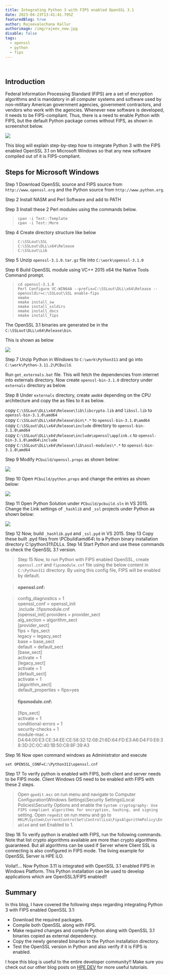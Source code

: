 ```yaml
---
title: Integrating Python 3 with FIPS enabled OpenSSL 3.1
date: 2023-04-23T13:41:41.795Z
featuredBlog: true
author: Rajeevalochana Kallur
authorimage: /img/rajeev_new.jpg
disable: false
tags:
  - openssl
  - python
  - fips
---
```

![]()

![]()

## Introduction

Federal Information Processing Standard (FIPS) are a set of encryption algorithms and is mandatory in all computer systems and software used by non-military American government agencies, government contractors, and vendors who work with the agencies. Whenever new software is developed, it needs to be FIPS-compliant. Thus, there is a need to enable Python with FIPS, but the default Python package comes without FIPS, as shown in screenshot below.

![](/img/openssl-before.jpg)

This blog will explain step-by-step how to integrate Python 3 with the FIPS enabled OpenSSL 3.1 on  Microsoft Windows so that any new software compiled out of it is FIPS-compliant.

## Steps for Microsoft Windows

Step 1 Download OpenSSL source and FIPS source from `http://www.openssl.org` and the Python source from `http://www.python.org`.

Step 2 Install NASM and Perl Software and add to PATH

Step 3 Install these 2 Perl modules using the commands below.

> `cpan -i Text::Template`\
> `cpan -i Test::More`

Step 4 Create directory structure like below

> `C:\SSLout\SSL`\
> `C:\SSLout\DLL\x64\Release`\
> `C:\SSLout\Lib`

Step 5 Unzip `openssl-3.1.0.tar.gz` file into `C:\work\openssl-3.1.0`

Step 6 Build OpenSSL module using VC++ 2015 x64 the Native Tools Command prompt.

> `cd openssl-3.1.0`\
> `Perl Configure VC-WIN64A --prefix=C:\SSLout\DLL\x64\Release --openssldir=c:\SSLout\SSL enable-fips`\
> `nmake`\
> `nmake install_sw`\
> `nmake install_ssldirs`\
> `nmake install_docs`\
> `nmake install_fips`

The OpenSSL 3.1 binaries are generated be in the `C:\SSLout\DLL\x64\Release\bin`.  

This is shown as below

![](/img/openssl_directory_structure.jpg)

Step 7 Unzip Python in Windows to `C:\work\Python311` and go into `C:\work\Python-3.11.2\PCBuild`.  

Run `get_externals.bat` file.  This will fetch the dependencies from internet into externals directory. Now create `openssl-bin-3.1.0` directory under `externals` directory as below.

Step 8 Under `externals` directory, create `amd64` depending on the CPU architecture and 
copy the as files to it as below.

copy `C:\SSLout\DLL\x64\Release\lib\libcrypto.lib` and `libssl.lib` to `openssl-bin-3.1.0\amd64`\
copy `C:\SSLout\DLL\x64\Release\bin\*.*` to `openssl-bin-3.1.0\amd64`\
copy `C:\SSLout\DLL\x64\Release\include` directory to `openssl-bin-3.1.0\amd64`\
copy `C:\SSLout\DLL\x64\Release\include\openssl\applink.c` to `openssl-bin-3.1.0\amd64\include`\
copy `C:\SSLout\DLL\x64\Release\lib\ossl-modules\*.*` to `openssl-bin-3.1.0\amd64`

Step 9 Modify `PCbuild/openssl.props` as shown below:

![](/img/openssl_settings.jpg)

Step 10 Open `PCbuild/python.props` and change the entries as shown below:

![](/img/openssl_settings2.jpg)

Step 11 Open Python Solution under `PCbuild/pcbuild.sln` in VS 2015.
Change the Link settings of `_hashlib` and `_ssl` projects under Python as shown below:

![](/img/openssl_vs_settings.jpg)

Step 12 Now, build `_hashlib.pyd` and `_ssl.pyd` in VS 2015.
Step 13 Copy these built .pyd files from \PCbuild\amd64\ to a Python binary installation directory C:\python311\DLLs.
Step 14 Start Python and use these commands to check the OpenSSL 3.1 version.

> Step 15 Now, to run Python with FIPS enabled OpenSSL, create `openssl.cnf` and `fipsmodule.cnf` file using the below content in `C:\Python311` directory. By using this config file, FIPS will be enabled by default.

>#### openssl.cnf: 

> config_diagnostics = 1\
> openssl_conf = openssl_init\
> .include .\fipsmodule.cnf\
> \[openssl_init]
> providers = provider_sect\
> alg_section = algorithm_sect\
> \[provider_sect]\
> fips = fips_sect\
> legacy = legacy_sect\
> base = base_sect\
> default = default_sect\
> \[base_sect]\
> activate = 1\
> \[legacy_sect]\
> activate = 1\
> \[default_sect]\
> activate = 1\
> \[algorithm_sect]\
> default_properties = fips=yes
>
> #### fipsmodule.cnf:  
>
> \[fips_sect]\
> activate = 1\
> conditional-errors = 1\
> security-checks = 1\
> module-mac = D4:64:00:E3:CE:34:EE:CE:58:32:12:08:21:6D:64:FD:E3:A6:D4:F0:E6:38:3D:2C:0C:40:1B:50:C8:8F:39:A3

Step 16 Now open command windows as Administrator and execute 

`set OPENSSL_CONF=C:\Python311\openssl.cnf`

Step 17 To verify python is enabled with FIPS, both client and server needs to be FIPS mode. Client Windows OS need to be enabled with FIPS with these 2 steps.

> Open `gpedit.msc` on run menu and navigate to Computer Configuration\Windows Settings\Security Settings\Local Policies\Security Options and enable the `System cryptography: Use FIPS compliant algorithms for encryption, hashing, and signing` setting.
> Open `regedit` on run menu and go to `HKLM\System\CurrentControlSet\Control\Lsa\FipsAlgorithmPolicy\Enabled` and set Enabled to 1.

Step 18 To verify python is enabled with FIPS, run the following commands. Note that list crypto algorithms available are more than crypto algorithms guaranteed.  But all algorithms can be used if Server where Client SSL is connecting is also configured in FIPS mode. The living example for OpenSSL Server is HPE iLO.

Voila!!...  Now Python 3.11 is integrated with OpenSSL 3.1 enabled FIPS in Windows Platform.  This Python installation can be used to develop applications which are OpenSSL3/FIPS enabled!!

## Summary

In this blog, I have covered the following steps regarding integrating Python 3 with FIPS enabled OpenSSL 3.1:

* Download the required packages. 
* Compile both OpenSSL along with FIPS.
* Make required changes and compile Python along with OpenSSL 3.1 binaries copied as external dependency.
* Copy the newly generated binaries to the Python installation directory.
* Test the OpenSSL version in Python and also verify if it is FIPS is enabled.  

I hope this blog is useful to the entire developer community!! Make sure you check out our other blog posts on [HPE DEV](https://developer.hpe.com/blog/) for more useful tutorials.